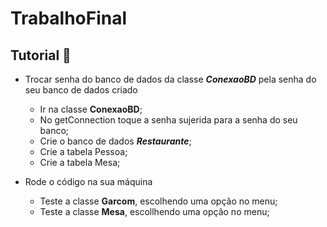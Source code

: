 # TrabalhoFinal

## Tutorial 📄


- Trocar senha do banco de dados da classe ***ConexaoBD*** pela senha do seu banco de dados criado
     - Ir na classe **ConexaoBD**;
     - No getConnection toque a senha sujerida para a senha do seu banco;
     - Crie o banco de dados ***Restaurante***;
     - Crie a tabela Pessoa;
     - Crie a tabela Mesa;
       
- Rode o código na sua máquina
   - Teste a classe **Garcom**, escolhendo uma opção no menu;
   - Teste a classe **Mesa**, escollhendo uma opção no menu;
